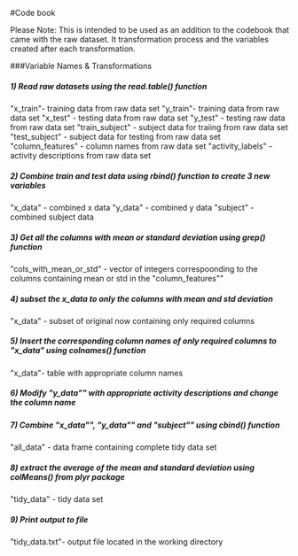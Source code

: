 #Code book

Please Note: This is intended to be used as an addition to the codebook that came with the raw dataset. It transformation process and the variables created after each transformation.

###Variable Names & Transformations 

##### 1) Read raw datasets using the read.table() function

"x_train"- training data from raw data set
"y_train"- training data from raw data set
"x_test" - testing data from raw data set
"y_test" - testing raw data from raw data set
"train_subject" - subject data for traiing from raw data set
"test_subject" - subject data for testing from raw data set
"column_features" - column names from raw data set
"activity_labels" - activity descriptions from raw data set

##### 2) Combine train and test data using rbind() function to create 3 new variables
"x_data" - combined x data
"y_data" - combined y data
"subject" - combined subject data

##### 3) Get all the columns with mean or standard deviation using grep() function
"cols_with_mean_or_std" - vector of integers correspoonding to the columns containing mean or std in the "column_features""

##### 4) subset the x_data to only the columns with mean and std deviation
"x_data" - subset of original now containing only required columns

##### 5) Insert the corresponding column names of only required columns to "x_data" using colnames() function
"x_data"- table with appropriate column names

##### 6) Modify "y_data"" with appropriate activity descriptions and change the column name 

##### 7) Combine "x_data"", "y_data"" and "subject"" using cbind() function

"all_data" - data frame containing complete tidy data set

##### 8) extract the average of the mean and standard deviation using colMeans() from plyr package
"tidy_data" - tidy data set

##### 9) Print output to file

"tidy_data.txt"- output file located in the working directory


